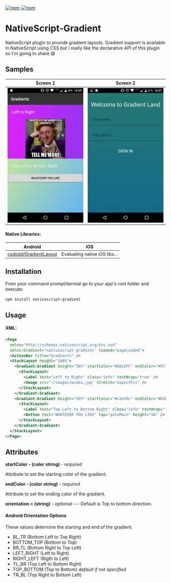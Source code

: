 [![npm](https://img.shields.io/npm/v/nativescript-drawingpad.svg)](https://www.npmjs.com/package/nativescript-drawingpad)
[![npm](https://img.shields.io/npm/dt/nativescript-drawingpad.svg?label=npm%20downloads)](https://www.npmjs.com/package/nativescript-drawingpad)

# NativeScript-Gradient
NativeScript plugin to provide gradient layouts. Gradient support is available in NativeScript using
CSS but I really like the declarative API of this plugin so I'm going to share :smile:


## Samples

Screen 1 |  Screen 2
-------- | ---------
![Sample1](screens/screen1.png) | ![Sample2](screens/screen2.png)


#### Native Libraries: 
Android | iOS
---------- | -----------
[csdodd/GradientLayout](https://github.com/csdodd/GradientLayout) |  Evaluating native iOS libs...


## Installation
From your command prompt/termial go to your app's root folder and execute:

`npm install nativescript-gradient`

## Usage
#### XML:
```XML
<Page 
  xmlns="http://schemas.nativescript.org/tns.xsd" 
  xmlns:Gradient="nativescript-gradient" loaded="pageLoaded">
  <ActionBar title="Gradients" />
  <StackLayout height="100%">
    <Gradient:Gradient height="50%" startColor="#DA22FF" endColor="#9733EE" orientation="LEFT_RIGHT" id="gradient">
      <StackLayout>
        <Label text="Left to Right" class="info" textWrap="true" />
        <Image src="~/images/wonka.jpg" stretch="aspectFit" />
      </StackLayout>
    </Gradient:Gradient>
    <Gradient:Gradient height="50%" startColor="#c2e59c" endColor="#64b3f4" orientation="TL_BR">
      <StackLayout>
        <Label text="Top Left to Bottom Right" class="info" textWrap="true" />
        <Button text="WHATEVER YOU LIKE" tap="gotoMain" height="50" />
      </StackLayout>
    </Gradient:Gradient>
  </StackLayout>
</Page>

```



## Attributes
**startColor - (color string)** - *required*

Attribute to set the starting color of the gradient.
 
**endColor - (color string)** - *required*

Attribute to set the ending color of the gradient.

**orientation = (string)** - *optional* --- Default is Top to bottom direction.

#### Android Orientation Options
 These values determine the starting and end of the gradient.
- BL_TR (Bottom Left to Top Right)
- BOTTOM_TOP (Bottom to Top)
- BR_TL (Bottom Right to Top Left)
- LEFT_RIGHT (Left to Right)
- RIGHT_LEFT (Rigth to Left)
- TL_BR (Top Left to Bottom Right)
- TOP_BOTTOM (Top to Bottom) *default if not specified*
- TR_BL (Top Right to Bottom Left)